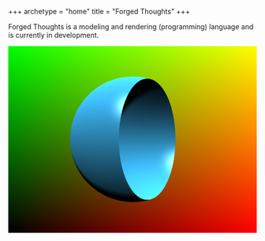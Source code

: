 +++
archetype = "home"
title = "Forged Thoughts"
+++

Forged Thoughts is a modeling and rendering (programming) language and is currently in development.

![pic](main.png)

